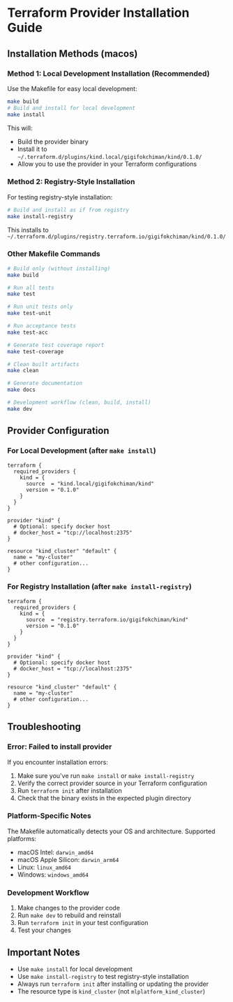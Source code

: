 # Terraform Provider Installation Guide

## Installation Methods (macos)

### Method 1: Local Development Installation (Recommended)

Use the Makefile for easy local development:

```bash
make build
# Build and install for local development
make install
```

This will:
- Build the provider binary
- Install it to `~/.terraform.d/plugins/kind.local/gigifokchiman/kind/0.1.0/`
- Allow you to use the provider in your Terraform configurations

### Method 2: Registry-Style Installation

For testing registry-style installation:

```bash
# Build and install as if from registry
make install-registry
```

This installs to `~/.terraform.d/plugins/registry.terraform.io/gigifokchiman/kind/0.1.0/`

### Other Makefile Commands

```bash
# Build only (without installing)
make build

# Run all tests
make test

# Run unit tests only
make test-unit

# Run acceptance tests
make test-acc

# Generate test coverage report
make test-coverage

# Clean built artifacts
make clean

# Generate documentation
make docs

# Development workflow (clean, build, install)
make dev
```

## Provider Configuration

### For Local Development (after `make install`)

```hcl
terraform {
  required_providers {
    kind = {
      source  = "kind.local/gigifokchiman/kind"
      version = "0.1.0"
    }
  }
}

provider "kind" {
  # Optional: specify docker host
  # docker_host = "tcp://localhost:2375"
}

resource "kind_cluster" "default" {
  name = "my-cluster"
  # other configuration...
}
```

### For Registry Installation (after `make install-registry`)

```hcl
terraform {
  required_providers {
    kind = {
      source  = "registry.terraform.io/gigifokchiman/kind"
      version = "0.1.0"
    }
  }
}

provider "kind" {
  # Optional: specify docker host
  # docker_host = "tcp://localhost:2375"
}

resource "kind_cluster" "default" {
  name = "my-cluster"
  # other configuration...
}
```

## Troubleshooting

### Error: Failed to install provider

If you encounter installation errors:

1. Make sure you've run `make install` or `make install-registry`
2. Verify the correct provider source in your Terraform configuration
3. Run `terraform init` after installation
4. Check that the binary exists in the expected plugin directory

### Platform-Specific Notes

The Makefile automatically detects your OS and architecture. Supported platforms:
- macOS Intel: `darwin_amd64`
- macOS Apple Silicon: `darwin_arm64`
- Linux: `linux_amd64`
- Windows: `windows_amd64`

### Development Workflow

1. Make changes to the provider code
2. Run `make dev` to rebuild and reinstall
3. Run `terraform init` in your test configuration
4. Test your changes

## Important Notes

- Use `make install` for local development
- Use `make install-registry` to test registry-style installation
- Always run `terraform init` after installing or updating the provider
- The resource type is `kind_cluster` (not `mlplatform_kind_cluster`)